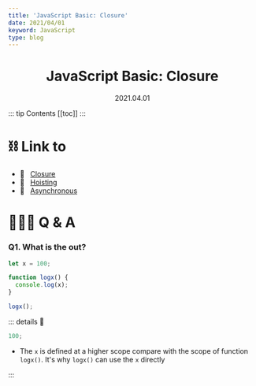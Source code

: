 ```yaml
---
title: 'JavaScript Basic: Closure'
date: 2021/04/01
keyword: JavaScript
type: blog
---
```


<h1 align="center">JavaScript Basic: Closure</h1>
<div align="center">2021.04.01</div>

::: tip Contents
[[toc]]
:::

# ⛓ Link to

- 🔗 &nbsp; [Closure](JsBasicClosure.md)
- 🔗 &nbsp; [Hoisting](JsBasicHoisting.md)
- 🔗 &nbsp; [Asynchronous](JsBasicAsynchronous.md)

# 🙋🏻‍♂️ Q & A

### Q1. What is the out?

```js
let x = 100;

function logx() {
  console.log(x);
}

logx();
```

::: details 🔑

```js
100;
```

- The `x` is defined at a higher scope compare with the scope of function `logx()`. It's why `logx()` can use the `x` directly

:::
